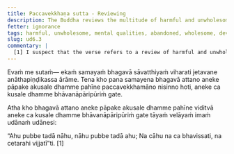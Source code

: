 ```yaml
---
title: Paccavekkhaṇa sutta - Reviewing
description: The Buddha reviews the multitude of harmful and unwholesome mental qualities he has abandoned, and the multitude of wholesome mental qualities he has developed to completion.
fetter: ignorance
tags: harmful, unwholesome, mental qualities, abandoned, wholesome, developed, completion, ud, ud6
slug: ud6.3
commentary: |
  [1] I suspect that the verse refers to a review of harmful and unwholesome mental qualities done one at a time. This process is to show that an awakened being carefully examines and verifies things as they have come to be instead of assuming or jumping to conclusions.
---
```


Evaṁ me sutaṁ— ekaṁ samayaṁ bhagavā sāvatthiyaṁ viharati jetavane anāthapiṇḍikassa ārāme. Tena kho pana samayena bhagavā attano aneke pāpake akusale dhamme pahīne paccavekkhamāno nisinno hoti, aneke ca kusale dhamme bhāvanāpāripūriṁ gate.

Atha kho bhagavā attano aneke pāpake akusale dhamme pahīne viditvā aneke ca kusale dhamme bhāvanāpāripūriṁ gate tāyaṁ velāyaṁ imaṁ udānaṁ udānesi:

“Ahu pubbe tadā nāhu,
nāhu pubbe tadā ahu;
Na cāhu na ca bhavissati,
na cetarahi vijjatī”ti. [1]
